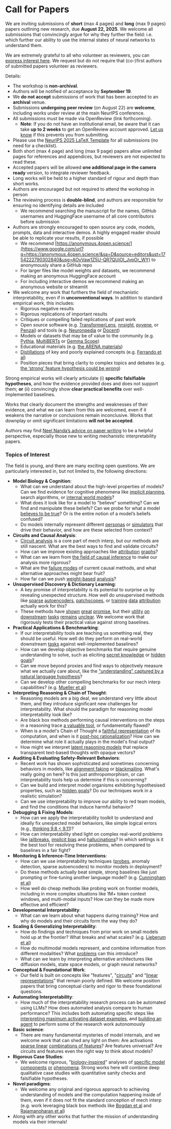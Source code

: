 # Call for Papers
We are inviting submissions of **short** (max 4 pages) and **long** (max 9 pages) papers outlining new research, due **August 22, 2025**. We welcome all submissions that convincingly argue for why they further the field: i.e. which further our ability to use the internal states of neural networks to understand them. 

We are extremely grateful to all who volunteer as reviewers, you can [express interest here](https://www.google.com/url?q=https://docs.google.com/forms/d/e/1FAIpQLSdiw1SJllzoTz_nqzDTzTOGb9DV3W_truQyh-WvYj_QGIi7Mg/viewform?usp%3Ddialog&sa=D&source=editors&ust=1754222790296151&usg=AOvVaw1hPGgIErxHIR49PVUcLZT3). We request but do not require that (co-)first authors of submitted papers volunteer as reviewers. 

Details: 
* The workshop is **non-archival**.
* Authors will be notified of acceptance by **September 19**.
* We **do not accept** submissions of work that has been accepted to an **archival** venue.
* Submissions **undergoing peer review** (on August 22) are **welcome**, including works under review at the main NeurIPS conference.
* All submissions must be made via OpenReview (link forthcoming).
  * **Note**: If you do not have an institutional email, be aware that it can take **up to 2 weeks** to get an OpenReview account approved. [Let us know](mailto:neurips2025@mechinterpworkshop.com) if this prevents you from submitting.
* Please use the [NeurIPS 2025 LaTeX Template](https://www.google.com/url?q=https://media.neurips.cc/Conferences/NeurIPS2025/Styles.zip&sa=D&source=editors&ust=1754222790299542&usg=AOvVaw3-iGUFUjndGVf-O6L6-Ea1) for all submissions (no need for a checklist).
* Both short (max 4 page) and long (max 9 page) papers allow unlimited pages for references and appendices, but reviewers are not expected to read these.
* Accepted papers will be allowed **one additional page in the camera ready** version, to integrate reviewer feedback.
* Long works will be held to a higher standard of rigour and depth than short works.
* Authors are encouraged but not required to attend the workshop in person
* The reviewing process is **double-blind**, and authors are responsible for ensuring no identifying details are included
  * We recommend searching the manuscript for the names, GitHub usernames and HuggingFace username of all core contributors before submission
* Authors are strongly encouraged to open source any code, models, prompts, data and interactive demos. A highly engaged reader should be able to replicate your results, if possible
  * We recommend [https://anonymous.4open.science/](https://www.google.com/url?q=https://anonymous.4open.science/&sa=D&source=editors&ust=1754222790302840&usg=AOvVaw1Z5U-QR7QUiOI_JvpOr_WY) to anonymously share a GitHub repo
  * For larger files like model weights and datasets, we recommend making an anonymous HuggingFace account
  * For including interactive demos we recommend making an anonymous website or streamlit
* We welcome any work that furthers the field of mechanistic interpretability, even if in **unconventional ways**. In addition to standard empirical work, this includes:
  * Rigorous negative results
  * Rigorous replications of important results
  * Critiques or compelling failed replications of past work
  * Open source software (e.g. [TransformerLens](https://www.google.com/url?q=https://github.com/neelnanda-io/TransformerLens&sa=D&source=editors&ust=1754222790304864&usg=AOvVaw3Rxph9_hqNervOHn_YyW0O), [nnsight](https://www.google.com/url?q=https://github.com/ndif-team/nnsight&sa=D&source=editors&ust=1754222790305064&usg=AOvVaw0gfOUwi97IwuN6u6Hly--y), [pyvene](https://www.google.com/url?q=https://github.com/stanfordnlp/pyvene/tree/main/pyvene/models/mlp&sa=D&source=editors&ust=1754222790305253&usg=AOvVaw1krGSS41ZGQlnRxb7H2rLY), or [Penzai](https://www.google.com/url?q=https://github.com/google-deepmind/penzai&sa=D&source=editors&ust=1754222790305459&usg=AOvVaw3KZZgLWYZOgCCouMIUdjW6)) and tools (e.g. [Neuronpedia](https://www.google.com/url?q=http://neuronpedia.org&sa=D&source=editors&ust=1754222790305629&usg=AOvVaw291qgR_twwG4BoPn8v3SHg) or [Docent](https://www.google.com/url?q=https://transluce.org/introducing-docent&sa=D&source=editors&ust=1754222790305839&usg=AOvVaw0fVJ-IWmJ7QAZQFTitqGkU))
  * Models or datasets that may be of value to the community (e.g. [Pythia](https://www.google.com/url?q=https://arxiv.org/abs/2304.01373&sa=D&source=editors&ust=1754222790306160&usg=AOvVaw2pXOerriaI3aukkaoM9cM6), [MultiBERTs](https://www.google.com/url?q=https://arxiv.org/abs/2106.16163&sa=D&source=editors&ust=1754222790306260&usg=AOvVaw0eKA5ZB3zfr6qsYpT9E42w) or [Gemma Scope](https://www.google.com/url?q=https://arxiv.org/abs/2408.05147&sa=D&source=editors&ust=1754222790306361&usg=AOvVaw3PRiPjl4b-B-CZf0GiOIj0))
  * Educational materials (e.g. [the ARENA materials](https://www.google.com/url?q=https://arena3-chapter1-transformer-interp.streamlit.app/&sa=D&source=editors&ust=1754222790306616&usg=AOvVaw2jAHTeB2Lfr1v-7Bjy6jVq))
  * [Distillations](https://www.google.com/url?q=https://distill.pub/2017/research-debt/&sa=D&source=editors&ust=1754222790306775&usg=AOvVaw3OziJnMfrLSXDd9SEzEjkM) of key and poorly explained concepts (e.g. [Ferrando et al](https://www.google.com/url?q=https://arxiv.org/abs/2405.00208&sa=D&source=editors&ust=1754222790306955&usg=AOvVaw2MgC9LPaOSdVUa_G0bSzDo))
  * Position pieces that bring clarity to complex topics and debates (e.g. [the ‘strong’ feature hypothesis could be wrong](https://www.google.com/url?q=https://www.alignmentforum.org/posts/tojtPCCRpKLSHBdpn/the-strong-feature-hypothesis-could-be-wrong&sa=D&source=editors&ust=1754222790307301&usg=AOvVaw3Wxafc0NXMqMQ0eXp5bOtm))

Strong empirical works will clearly articulate (i) **specific falsifiable hypotheses**, and how the evidence provided does and does not support them; **or** (ii) convincingly show **clear practical benefits** over well-implemented baselines. 

Works that clearly document the strengths and weaknesses of their evidence, and what we can learn from this are welcomed, even if it weakens the narrative or conclusions remain inconclusive. Works that downplay or omit significant limitations **will not be accepted**. 

Authors may find [Neel Nanda’s advice on paper writing](https://www.google.com/url?q=https://www.alignmentforum.org/posts/eJGptPbbFPZGLpjsp/highly-opinionated-advice-on-how-to-write-ml-papers&sa=D&source=editors&ust=1754222790309000&usg=AOvVaw2g4Qxg5GXSNOLN7pFJIAUi) to be a helpful perspective, especially those new to writing mechanistic interpretability papers. 
### Topics of Interest
The field is young, and there are many exciting open questions. We are particularly interested in, but not limited to, the following directions: 
* **Model Biology & Cognition**:
  * What can we understand about the high-level properties of models? Can we find evidence for cognitive phenomena like [implicit planning](https://www.google.com/url?q=https://transformer-circuits.pub/2025/attribution-graphs/biology.html%23dives-poems&sa=D&source=editors&ust=1754222790310036&usg=AOvVaw3_aj8W5fpbeegJG5iJcOyc), search algorithms, or [internal world models](https://www.google.com/url?q=https://arxiv.org/abs/2210.13382&sa=D&source=editors&ust=1754222790310193&usg=AOvVaw15Z1I1US7FokcDBMsB4Nog)?
  * What does it look like for a model to "believe" something? Can we find and manipulate these beliefs? Can we probe for what a model [believes to be true](https://www.google.com/url?q=https://arxiv.org/abs/2310.06824&sa=D&source=editors&ust=1754222790310587&usg=AOvVaw1F0R1r7OrupPkyBdC_nC1u)? Or is the entire notion of a model’s beliefs confused?
  * Do models internally represent different [personas](https://www.google.com/url?q=https://arxiv.org/abs/2406.12094&sa=D&source=editors&ust=1754222790310897&usg=AOvVaw2wDYaL5PK-bG1_crzzuh6H) or [simulators](https://www.google.com/url?q=https://www.nature.com/articles/s41586-023-06647-8&sa=D&source=editors&ust=1754222790311034&usg=AOvVaw0oaerh6rNkD1rJ8MsxDh53) that drive their behavior, and how are these selected from context?
* **Circuits and Causal Analysis**:
  * [Circuit analysis](https://www.google.com/url?q=https://distill.pub/2020/circuits/zoom-in/&sa=D&source=editors&ust=1754222790311411&usg=AOvVaw3juWuObJDysDh4E3_c2NXL) is a core part of mech interp, but our methods are still nascent. What are the best ways to find and validate circuits?
  * How can we improve existing approaches like [attribution](https://www.google.com/url?q=https://arxiv.org/abs/2406.11944&sa=D&source=editors&ust=1754222790311775&usg=AOvVaw23oydue9fW97DQMbPWBCRK) [graphs](https://www.google.com/url?q=https://transformer-circuits.pub/2025/attribution-graphs/methods.html&sa=D&source=editors&ust=1754222790311898&usg=AOvVaw3XdZoueJRiJWimA0jL5Vxj)?
  * What can we learn from [the field of causal inference](https://www.google.com/url?q=https://arxiv.org/abs/2407.04690&sa=D&source=editors&ust=1754222790312105&usg=AOvVaw0tRMwqSa083masHyvOdEkh) to make our analysis more rigorous?
  * What are the [failure modes](https://www.google.com/url?q=https://arxiv.org/abs/2307.15771&sa=D&source=editors&ust=1754222790312309&usg=AOvVaw06aNfom_GiaQgulqzVTGjL) of current causal methods, and what alternative approaches might bear fruit?
  * How far can we push [weight-based](https://www.google.com/url?q=https://arxiv.org/abs/2301.05217&sa=D&source=editors&ust=1754222790312614&usg=AOvVaw1NExjBocrQbIR2OvH-M2Yy) [analysis](https://www.google.com/url?q=https://arxiv.org/abs/2410.08417&sa=D&source=editors&ust=1754222790312718&usg=AOvVaw0rnurLIvV-D_UVWQX6ia5E)?
* **Unsupervised Discovery & Dictionary Learning**:
  * A key promise of interpretability is its potential to surprise us by revealing unexpected structure. How well do unsupervised methods like [sparse](https://www.google.com/url?q=https://arxiv.org/abs/2103.15949&sa=D&source=editors&ust=1754222790313215&usg=AOvVaw2trd1ZrEZ_Nyo8Dbr20UvD) [autoencoders](https://www.google.com/url?q=https://transformer-circuits.pub/2023/monosemantic-features&sa=D&source=editors&ust=1754222790313341&usg=AOvVaw2f2oQv5rg4I4HRdcArrQdc), [patch](https://www.google.com/url?q=https://arxiv.org/abs/2401.06102&sa=D&source=editors&ust=1754222790313433&usg=AOvVaw0M-ijhW3Ac7c6346M7Zfx4)[scopes](https://www.google.com/url?q=https://arxiv.org/abs/2403.10949v2&sa=D&source=editors&ust=1754222790313503&usg=AOvVaw0mlRFFYizGPgrrGR6kzcrF), or [training](https://www.google.com/url?q=https://proceedings.mlr.press/v70/koh17a?ref%3Dhttps://githubhelp.com&sa=D&source=editors&ust=1754222790313668&usg=AOvVaw0VlQjvsD36j50qFs7_MNvJ) [data](https://www.google.com/url?q=https://arxiv.org/abs/2308.03296&sa=D&source=editors&ust=1754222790313760&usg=AOvVaw12LT0JojU7_t3MSjaXkHMo) [attribution](https://www.google.com/url?q=https://arxiv.org/abs/2205.11482&sa=D&source=editors&ust=1754222790313877&usg=AOvVaw0X01OXLUUmLGkejwH03p0B) actually work for this?
  * These methods have [shown](https://www.google.com/url?q=https://transformer-circuits.pub/2024/scaling-monosemanticity/index.html&sa=D&source=editors&ust=1754222790314128&usg=AOvVaw3JbkNXSAwUm5hirWjbC8SI) [great](https://www.google.com/url?q=https://transformer-circuits.pub/2025/attribution-graphs/biology.html&sa=D&source=editors&ust=1754222790314249&usg=AOvVaw2Fx3gfig_U5_AgcjT9iaH0) [promise](https://www.google.com/url?q=https://arxiv.org/abs/2503.10965&sa=D&source=editors&ust=1754222790314353&usg=AOvVaw11zWX8ppVZp98eVKVz4h28), but their [utility](https://www.google.com/url?q=https://arxiv.org/abs/2502.16681&sa=D&source=editors&ust=1754222790314476&usg=AOvVaw1TNMmkVqvHxb2txXI6pb-5) [on](https://www.google.com/url?q=https://www.tilderesearch.com/blog/sieve&sa=D&source=editors&ust=1754222790314635&usg=AOvVaw26BEXUJ4pW32vhMUv14Xum) [downstream](https://www.google.com/url?q=https://arxiv.org/abs/2501.17148&sa=D&source=editors&ust=1754222790314826&usg=AOvVaw2Gjt3OdeK_KI4qdgJFsMi6) [tasks](https://www.google.com/url?q=https://transformer-circuits.pub/2024/features-as-classifiers/index.html&sa=D&source=editors&ust=1754222790314957&usg=AOvVaw2b6x5u3MheHcGDE-vtbAxW) [remains](https://www.google.com/url?q=https://arxiv.org/abs/2502.04382&sa=D&source=editors&ust=1754222790315056&usg=AOvVaw3BTl-IY0zH6HAXIwUqS5cX) [unclear](https://www.google.com/url?q=https://www.alignmentforum.org/posts/4uXCAJNuPKtKBsi28/negative-results-for-saes-on-downstream-tasks&sa=D&source=editors&ust=1754222790315196&usg=AOvVaw03QDD4-lI-v4TfT6IqjNCS). We welcome work that rigorously tests their practical value against strong baselines.
* **Practical Applications & Benchmarking**:
  * If our interpretability tools are teaching us something real, they should be useful. How well do they perform on real-world downstream [tasks](https://www.google.com/url?q=https://www.lesswrong.com/posts/wGRnzCFcowRCrpX4Y/downstream-applications-as-validation-of-interpretability&sa=D&source=editors&ust=1754222790315864&usg=AOvVaw0os-O8PR4VPNGfEEWOK1Cc) against well-implemented baselines?
  * How can we develop objective benchmarks that require genuine understanding to solve, such as eliciting [secret knowledge](https://www.google.com/url?q=https://arxiv.org/abs/2505.14352&sa=D&source=editors&ust=1754222790316236&usg=AOvVaw12AEFSeO_XI8yQdIsho5YR) or [hidden goals](https://www.google.com/url?q=https://arxiv.org/abs/2503.10965&sa=D&source=editors&ust=1754222790316344&usg=AOvVaw154vNWIo-Nv2JNTwEu2OG9)?
  * Can we move beyond proxies and find ways to objectively measure what we actually care about, like the ["understanding" captured by a natural language hypothesis](https://www.google.com/url?q=https://arxiv.org/abs/2502.04382&sa=D&source=editors&ust=1754222790316696&usg=AOvVaw0FC6th8iE_3Fzo_tNHNm_8)?
  * Can we develop other compelling benchmarks for our mech interp capabilities? (e.g. [Mueller et al](https://www.google.com/url?q=https://arxiv.org/abs/2504.13151&sa=D&source=editors&ust=1754222790316964&usg=AOvVaw3hrUkxkH2ItCKFiTzeEwsm))
* **Interpreting Reasoning & Chain of Thought**:
  * Reasoning models are a big deal, we understand very little about them, and they introduce significant new challenges for interpretability. What should the paradigm for reasoning model interpretability look like?
  * Are black box methods performing causal interventions on the steps in a reasoning trace [a valuable tool](https://www.google.com/url?q=https://arxiv.org/abs/2506.19143&sa=D&source=editors&ust=1754222790317725&usg=AOvVaw3DwnKNrLpwkP9fVujAE_l8), or fundamentally flawed?
  * When is a model's Chain of Thought a [faithful representation](https://www.google.com/url?q=https://arxiv.org/abs/2305.04388&sa=D&source=editors&ust=1754222790317981&usg=AOvVaw0uZukhmGD1n9Js8pA2Uz20) of its computation, and when is it [post-hoc rationalization](https://www.google.com/url?q=https://arxiv.org/abs/2503.08679&sa=D&source=editors&ust=1754222790318153&usg=AOvVaw1FyoqOqFDZJBqV1Sts6OKv)? How can we determine what role it actually plays in the model's final output?
  * How might we interpret [latent reasoning models](https://www.google.com/url?q=https://arxiv.org/abs/2412.06769&sa=D&source=editors&ust=1754222790318528&usg=AOvVaw2OtyFw0xoBkICfppZXqNOO) that replace transparent text-based thoughts with opaque vectors?
* **Auditing & Evaluating Safety-Relevant Behaviors**:
  * Recent work has shown sophisticated and sometimes concerning behaviors in models, like [alignment faking](https://www.google.com/url?q=https://arxiv.org/abs/2412.14093&sa=D&source=editors&ust=1754222790319164&usg=AOvVaw24XuQIkxgX0kWTX8XQ5sVX) or [blackmailing](https://www.google.com/url?q=https://www.anthropic.com/research/agentic-misalignment&sa=D&source=editors&ust=1754222790319290&usg=AOvVaw1N7cBnZF4RIS0vcOXBgFsO). What's really going on here? Is this just anthropomorphism, or can interpretability tools help us determine if this is concerning?
  * Can we build and interpret model organisms exhibiting hypothesised properties, such as [hidden goals](https://www.google.com/url?q=https://arxiv.org/abs/2503.10965&sa=D&source=editors&ust=1754222790319820&usg=AOvVaw3VXBGijQajBYUxlHh_GrO7)? Do our techniques work in a realistic simulation?
  * Can we use interpretability to improve our ability to red team models, and find the conditions that induce harmful behavior?
* **Debugging & Fixing Models**:
  * How can we apply the interpretability toolkit to understand and ideally fix unexpected model behaviors, like simple logical errors (e.g., [thinking 9.8 < 9.11](https://www.google.com/url?q=https://transluce.org/observability-interface&sa=D&source=editors&ust=1754222790320746&usg=AOvVaw3sEaoLSnqfh0QyL0NKL57A))?
  * How can interpretability shed light on complex real-world problems like [jailbreaks](https://www.google.com/url?q=https://transformer-circuits.pub/2025/attribution-graphs/biology.html%23dives-jailbreak&sa=D&source=editors&ust=1754222790321044&usg=AOvVaw2IdjPK9iwqCFz53sibyKef), [implicit bias](https://www.google.com/url?q=https://arxiv.org/abs/2506.10922&sa=D&source=editors&ust=1754222790321157&usg=AOvVaw1BQdbzkCxHyeGIOTXIDjT6) and [hallucinations](https://www.google.com/url?q=https://arxiv.org/abs/2411.14257&sa=D&source=editors&ust=1754222790321269&usg=AOvVaw25nKtABVGEvBCT7Vuw3BgG)? In which settings is it the best tool for resolving these problems, when compared to baselines in a fair fight?
* **Monitoring & Inference-Time Interventions**:
  * How can we use interpretability techniques ([probes](https://www.google.com/url?q=https://arxiv.org/abs/2102.12452&sa=D&source=editors&ust=1754222790321857&usg=AOvVaw0BG_Gw2WpQceWK-NHP8HJ7), anomaly detection, sparse autoencoders) to monitor models in deployment?
  * Do these methods actually beat simple, strong baselines like just prompting or fine-tuning another language model? (e.g. [Cunningham et al](https://www.google.com/url?q=https://alignment.anthropic.com/2025/cheap-monitors/&sa=D&source=editors&ust=1754222790322303&usg=AOvVaw1t70ETzDAllzsPxB9cM2oc))
  * How well do cheap methods like probing work on frontier models, including in more complex situations like 1M+ token context windows, and multi-modal inputs? How can they be made more effective and efficient?
* **Developmental Interpretability**:
  * What can we learn about what happens during training? How and why do models and their circuits form the way they do?
* **Scaling & Generalizing Interpretability**:
  * How do findings and techniques from prior work on small models hold up at the frontier? What breaks and what scales? (e.g. [Lieberum et al](https://www.google.com/url?q=https://arxiv.org/abs/2307.09458&sa=D&source=editors&ust=1754222790323588&usg=AOvVaw20F62IvsL_DwK8q1H63PcF))
  * How do multimodal models represent, and combine information from different modalities? What [problems](https://www.google.com/url?q=https://openreview.net/pdf?id%3DVUhRdZp8ke&sa=D&source=editors&ust=1754222790323903&usg=AOvVaw1idmxBu4Pkt1Hdq6t5s5MK) can this introduce?
  * What can we learn by interpreting alternative architectures like diffusion models, state space models, or graph neural networks?
* **Conceptual & Foundational Work**:
  * Our field is built on concepts like "features", "[circuits](https://www.google.com/url?q=https://distill.pub/2020/circuits/zoom-in/&sa=D&source=editors&ust=1754222790324599&usg=AOvVaw0buJp_H00k5OHe-EOmk13n)" and “[linear representations](https://www.google.com/url?q=https://transformer-circuits.pub/2024/july-update/index.html%23linear-representations&sa=D&source=editors&ust=1754222790324896&usg=AOvVaw0ABQgICYe9kLT9y7XwN5LZ)” that remain poorly defined. We welcome position papers that bring conceptual clarity and rigor to these foundational questions.
* **Automating Interpretability**:
  * How much of the interpretability research process can be automated using LLMs? How does automated analysis compare to human performance? This includes both automating specific steps like [interpreting maximum activating dataset examples](https://www.google.com/url?q=https://openaipublic.blob.core.windows.net/neuron-explainer/paper/index.html&sa=D&source=editors&ust=1754222790325734&usg=AOvVaw2HDmNbcQBYkzEDvBzGFrSg), and [building an agent](https://www.google.com/url?q=https://arxiv.org/abs/2404.14394&sa=D&source=editors&ust=1754222790325860&usg=AOvVaw2VlH7kkCH7fyRwGI-CLTs3) to perform some of the research work autonomously
* **Basic science**:
  * There are many fundamental mysteries of model internals, and we welcome work that can shed any light on them: Are activations [sparse linear](https://www.google.com/url?q=https://arxiv.org/abs/1601.03764&sa=D&source=editors&ust=1754222790326448&usg=AOvVaw1VZO0XAMQfCGVl8WYO7JNW) [combinations of features](https://www.google.com/url?q=https://transformer-circuits.pub/2022/toy_model/index.html&sa=D&source=editors&ust=1754222790326684&usg=AOvVaw0ZctBFYaXeDZnZLUAUTq-M)? Are features universal? Are circuits and features even the right way to think about models?
* **Rigorous Case Studies**:
  * We welcome rigorous, "[biology-inspired](https://www.google.com/url?q=https://distill.pub/2020/circuits/curve-circuits/&sa=D&source=editors&ust=1754222790327285&usg=AOvVaw0h54BazbvhDQ-0ls_2lbeN)" analyses of [specific model](https://www.google.com/url?q=https://arxiv.org/abs/2310.04625&sa=D&source=editors&ust=1754222790327418&usg=AOvVaw3wofgpZ8oXpgtctWKc1nhy) [components](https://www.google.com/url?q=https://transformer-circuits.pub/2024/scaling-monosemanticity/index.html&sa=D&source=editors&ust=1754222790327573&usg=AOvVaw2fL8_-APm-70QEU25pHAjZ) [or](https://www.google.com/url?q=https://arxiv.org/abs/2305.01610&sa=D&source=editors&ust=1754222790327668&usg=AOvVaw0P_Z3pCMU27xzxoCI7kDOT) [phenomena](https://www.google.com/url?q=https://arxiv.org/abs/2306.09346&sa=D&source=editors&ust=1754222790327780&usg=AOvVaw0YKFh-5BUR9MOu0CKaOLRy). Strong works here will combine deep qualitative case studies with quantitative sanity checks and falsifiable hypotheses.
* **Novel paradigms**:
  * We welcome any original and rigorous approach to achieving understanding of models and the computation happening inside of them, even if it does not fit the standard conception of mech interp (e.g. work leveraging black box methods like [Bogdan et al](https://www.google.com/url?q=https://arxiv.org/abs/2506.19143&sa=D&source=editors&ust=1754222790328675&usg=AOvVaw1tmyIX0wACGLDcDoMADuN0) and [Rajamanoharan et al](https://www.google.com/url?q=https://www.alignmentforum.org/posts/wnzkjSmrgWZaBa2aC/self-preservation-or-instruction-ambiguity-examining-the&sa=D&source=editors&ust=1754222790328889&usg=AOvVaw0GcE91fK6NL8Cp45SG708w))
* Along with any other works that further the mission of understanding models via their internals!